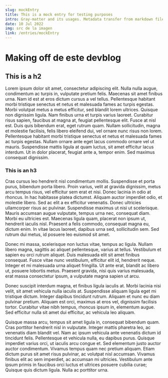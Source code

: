 ```yaml
---
slug: mockEntry
title: This is a mock entry for testing purposes
intro: Gray-matter and its usages. Metadata transfer from markdown files to components
date: 10 Jul 2022
img: src de la imagen
link: /entries/mockEntry
---
```


# Making off de este devblog

## This is a h2

Lorem ipsum dolor sit amet, consectetur adipiscing elit. Nulla nulla augue, condimentum ac turpis in, vulputate pretium felis. Maecenas sit amet finibus urna. Nam id est at eros dictum cursus a vel tellus. Pellentesque habitant morbi tristique senectus et netus et malesuada fames ac turpis egestas. Morbi volutpat metus a metus efficitur, sed blandit lorem ultrices. Quisque non dignissim ligula. Nam finibus urna et turpis varius laoreet. Curabitur risus sapien, faucibus at magna at, feugiat pellentesque elit. Fusce at nisl est. Duis quis bibendum erat, eget rutrum quam. Nullam sollicitudin, magna et molestie facilisis, felis libero eleifend dui, vel ornare nunc risus non lorem. Pellentesque habitant morbi tristique senectus et netus et malesuada fames ac turpis egestas. Nullam ornare ante eget lacus commodo ornare vel ut mauris. Suspendisse mattis ligula at quam luctus, sit amet efficitur lacus interdum. Ut in dolor placerat, feugiat ante a, tempor enim. Sed maximus consequat dignissim.

### This is an h3

Cras cursus leo hendrerit nisl condimentum mollis. Suspendisse et porta purus, bibendum porta libero. Proin varius, velit at gravida dignissim, metus arcu tempus risus, vel efficitur sem erat et nisi. Donec lacinia in odio at rhoncus. In hac habitasse platea dictumst. Aliquam auctor imperdiet odio, et molestie libero. Sed ac elit a ex efficitur venenatis. Donec ultricies ullamcorper risus ac pulvinar. Suspendisse maximus ut nisi ut scelerisque. Mauris accumsan augue vulputate, tempus urna nec, consequat diam. Morbi eu ultricies est. Maecenas ligula quam, placerat non ipsum ut, hendrerit iaculis nisl. Praesent a felis commodo, consequat magna eu, dictum enim. In vitae lacus laoreet, dapibus urna sed, sollicitudin sem. Sed rutrum dui metus, id posuere leo euismod sit amet.

Donec mi massa, scelerisque non luctus vitae, tempus ac ligula. Nullam libero magna, sagittis ac aliquet pellentesque, varius at tellus. Vestibulum et sapien eu orci rutrum aliquet. Duis malesuada elit sit amet finibus consequat. Fusce vitae nunc vestibulum, efficitur elit id, hendrerit neque. Integer et mi malesuada urna aliquet fringilla. Ut ante erat, blandit ac libero ut, posuere lobortis metus. Praesent gravida, nisi quis varius malesuada, erat massa consectetur ipsum, a vulputate magna sapien ut arcu.

Donec suscipit interdum magna, et finibus ligula iaculis at. Morbi lacinia nisi velit, sit amet vehicula nulla iaculis at. Suspendisse aliquam ligula eget mi tristique dictum. Integer dapibus tincidunt rutrum. Aliquam et nunc eu diam pulvinar pretium. Aliquam est orci, maximus at eros vel, dignissim facilisis tortor. Curabitur vitae nibh tempus, rhoncus ipsum in, elementum augue. Sed efficitur nulla sit amet dui efficitur, ac vehicula leo aliquam.

Quisque massa arcu, tempus sit amet ligula in, consequat bibendum quam. Cras porttitor hendrerit nisl in vulputate. Integer mattis pharetra leo, ac venenatis diam blandit vel. Nam ac ipsum vehicula ante venenatis dictum id tincidunt felis. Pellentesque et vehicula nulla, eu dapibus purus. Quisque imperdiet varius orci, ut iaculis arcu congue et. Sed elementum justo auctor auctor condimentum. Vivamus tempus quam nec pretium aliquam. Etiam dictum purus sit amet risus pulvinar, ac volutpat nisl accumsan. Vivamus finibus elit ac sem imperdiet, ac accumsan mi ultricies. Vestibulum ante ipsum primis in faucibus orci luctus et ultrices posuere cubilia curae; Quisque quis dictum ligula. Nulla ac porttitor urna.
